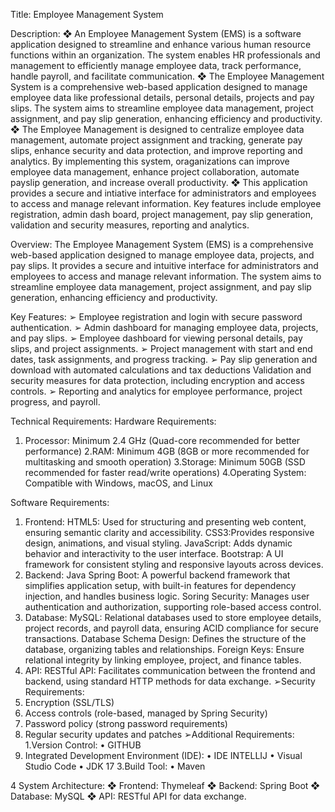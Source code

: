 Title: Employee Management System

Description: 
❖ An Employee Management System (EMS) is a software application designed
to streamline and enhance various human resource functions within an
organization. The system enables HR professionals and management to
efficiently manage employee data, track performance, handle payroll, and
facilitate communication.
❖ The Employee Management System is a comprehensive web-based
application designed to manage employee data like professional details,
personal details, projects and pay slips. The system aims to streamline
employee data management, project assignment, and pay slip generation,
enhancing efficiency and productivity.
❖ The Employee Management is designed to centralize employee data
management, automate project assignment and tracking, generate pay
slips, enhance security and data protection, and improve reporting and
analytics. By implementing this system, oraganizations can improve
employee data management, enhance project collaboration, automate
payslip generation, and increase overall productivity.
❖ This application provides a secure and intiative interface for administrators
and employees to access and manage relevant information. Key features
include employee registration, admin dash board, project management,
pay slip generation, validation and security measures, reporting and
analytics.

Overview:
The Employee Management System (EMS) is a comprehensive web-based
application designed to manage employee data, projects, and pay slips. It
provides a secure and intuitive interface for administrators and employees
to access and manage relevant information. The system aims to streamline
employee data management, project assignment, and pay slip generation,
enhancing efficiency and productivity.

 Key Features:
➢ Employee registration and login with secure password
authentication.
➢ Admin dashboard for managing employee data, projects, and pay
slips.
➢ Employee dashboard for viewing personal details, pay slips, and
project assignments.
➢ Project management with start and end dates, task assignments,
and progress tracking.
➢ Pay slip generation and download with automated calculations and
tax deductions Validation and security measures for data protection,
including encryption and access controls.
➢ Reporting and analytics for employee performance, project
progress, and payroll.

Technical Requirements:
Hardware Requirements:
1. Processor: Minimum 2.4 GHz (Quad-core recommended for better performance)
2.RAM: Minimum 4GB (8GB or more recommended for multitasking and smooth
operation)
3.Storage: Minimum 50GB (SSD recommended for faster read/write operations)
4.Operating System: Compatible with Windows, macOS, and Linux

Software Requirements:
1. Frontend:
HTML5: Used for structuring and presenting web content, ensuring
semantic clarity and accessibility.
CSS3:Provides responsive design, animations, and visual styling.
JavaScript: Adds dynamic behavior and interactivity to the user interface.
Bootstrap: A UI framework for consistent styling and responsive layouts
across devices.
2. Backend:
Java Spring Boot: A powerful backend framework that simplifies
application setup, with built-in features for dependency injection, and
handles business logic.
Soring Security: Manages user authentication and authorization,
supporting role-based access control.
3. Database:
MySQL: Relational databases used to store employee details, project
records, and payroll data, ensuring ACID compliance for secure transactions.
Database Schema Design: Defines the structure of the database,
organizing tables and relationships.
Foreign Keys: Ensure relational integrity by linking employee, project,
and finance tables.
4. API:
RESTful API: Facilitates communication between the frontend and backend,
using standard HTTP methods for data exchange.
➢Security Requirements:
1. Encryption (SSL/TLS)
2. Access controls (role-based, managed by Spring Security)
3. Password policy (strong password requirements)
4. Regular security updates and patches
➢Additional Requirements:
1.Version Control:
• GITHUB
2. Integrated Development Environment (IDE):
• IDE INTELLIJ
• Visual Studio Code
• JDK 17
3.Build Tool:
• Maven

4 System Architecture:
❖ Frontend: Thymeleaf
❖ Backend: Spring Boot
❖ Database: MySQL
❖ API: RESTful API for data exchange.
